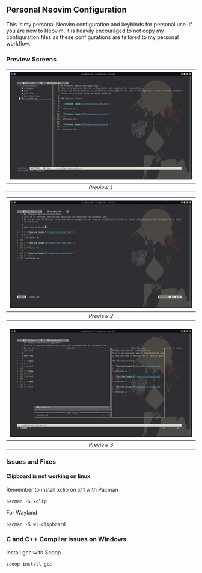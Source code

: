 ## Personal Neovim Configuration
This is my personal Neovim configuration and keybinds for personal use.
If you are new to Neovim, it is heavily encouraged to not copy my configuration files as these configurations are tailored to my personal workflow.

### Preview Screens

| ![Preview Image 1](images/preview1.png) | 
|:--:| 
| *Preview 1* |

| ![Preview Image 2](images/preview2.png) | 
|:--:| 
| *Preview 2* |

| ![Preview Image 3](images/preview3.png) | 
|:--:| 
| *Preview 3* |

### Issues and Fixes
#### Clipboard is not working on linux
Remember to install xclip on x11 with Pacman
```shell
pacman -S xclip
```
For Wayland
```shell
pacman -S wl-clipboard 
```

### C and C++ Compiler issues on Windows
Install gcc with Scoop
```shell
scoop install gcc
```
